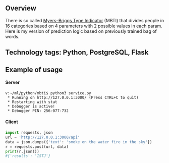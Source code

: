 ## Overview
There is so called [Myers–Briggs Type Indicator](https://en.wikipedia.org/wiki/Myers%E2%80%93Briggs_Type_Indicator) (MBTI) that divides people in 16 categories based on 4 parameters with 2 possible values in each param. Here is my version of prediction logic based on previously trained bag of words.

## Technology tags: Python, PostgreSQL, Flask

## Example of usage
#### Server
```
v:~/ml/python/mbti$ python3 service.py 
 * Running on http://127.0.0.1:3000/ (Press CTRL+C to quit)
 * Restarting with stat
 * Debugger is active!
 * Debugger PIN: 256-077-732
```

#### Client
```python
import requests, json
url = 'http://127.0.0.1:3000/api'
data = json.dumps({'text': 'smoke on the water fire in the sky'})
r = requests.post(url, data)
print(r.json())
#{'results': 'ISTJ'}
```
